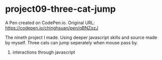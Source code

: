 # project09-three-cat-jump
A Pen created on CodePen.io. Original URL: https://codepen.io/chinghsuan/pen/qBNZqzJ

The nineth project I made. Using deeper javascript skills and source made by myself.
Three cats can jump seperately when mouse pass by.

1. interactions through javascript
